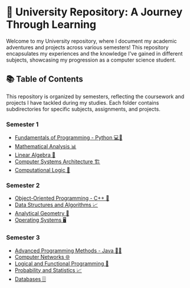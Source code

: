 # 🌟 University Repository: A Journey Through Learning

Welcome to my University repository, where I document my academic adventures and projects across various semesters! This repository encapsulates my experiences and the knowledge I've gained in different subjects, showcasing my progression as a computer science student.

## 📚 Table of Contents

This repository is organized by semesters, reflecting the coursework and projects I have tackled during my studies. Each folder contains subdirectories for specific subjects, assignments, and projects.

### Semester 1
- [Fundamentals of Programming - Python 💻🐍](https://github.com/alexzmmv/Univerisity/tree/main/Sem1/Fundamentals%20of%20programing)
- [Mathematical Analysis 📊](https://github.com/alexzmmv/Univerisity/tree/main/Sem1/Mathematical%20Analysis)
- [Linear Algebra 📐](https://github.com/alexzmmv/Univerisity/tree/main/Sem1/Linear_Algebra)
- [Computer Systems Architecture 🏗️](https://github.com/alexzmmv/Univerisity/tree/main/Sem1/Computer_Systems_Architecture)
- [Computational Logic 🤖](https://github.com/alexzmmv/Univerisity/tree/main/Sem1/Computational_Logic)

### Semester 2
- [Object-Oriented Programming - C++ 🧩](https://github.com/alexzmmv/Univerisity/tree/main/Sem2/Object_Oriented_Programming)
- [Data Structures and Algorithms 📈](https://github.com/alexzmmv/Univerisity/tree/main/Sem2/Data_Structures_and_Algorithms)
- [Analytical Geometry 📐](https://github.com/alexzmmv/Univerisity/tree/main/Sem2/Analytical_Geometry)
- [Operating Systems 🖥️](https://github.com/alexzmmv/Univerisity/tree/main/Sem2/Operating_Systems)

### Semester 3
- [Advanced Programming Methods - Java 🧑‍💻](https://github.com/alexzmmv/Univerisity/tree/main/Sem3/Advanced_Programming_Methods)
- [Computer Networks 🌐](https://github.com/alexzmmv/Univerisity/tree/main/Sem3/Computer_Networks)
- [Logical and Functional Programming 🧠](https://github.com/alexzmmv/Univerisity/tree/main/Sem3/Logical_and_Functional_Programming)
- [Probability and Statistics 📈](https://github.com/alexzmmv/Univerisity/tree/main/Sem3/Probability_and_Statistics)
- [Databases 🗄️](https://github.com/alexzmmv/Univerisity/tree/main/Sem3/Databases)
